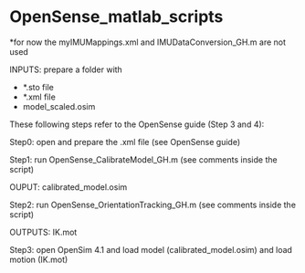 # OpenSense_matlab_scripts

*for now the myIMUMappings.xml and IMUDataConversion_GH.m are not used

INPUTS: prepare a folder with <br />
- *.sto file <br />
- *.xml file <br />
- model_scaled.osim <br />

These following steps refer to the OpenSense guide (Step 3 and 4):<br />

Step0: open and prepare the .xml file (see OpenSense guide)<br />

Step1: run OpenSense_CalibrateModel_GH.m (see comments inside the script)<br />

OUPUT: calibrated_model.osim<br />

Step2: run OpenSense_OrientationTracking_GH.m (see comments inside the script)<br />

OUTPUTS: IK.mot<br />

Step3: open OpenSim 4.1 and load model (calibrated_model.osim) and load motion (IK.mot)<br />
